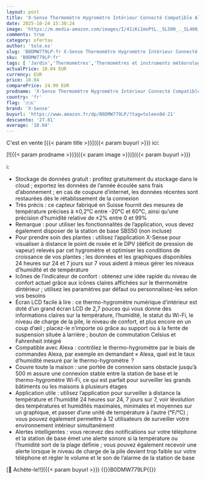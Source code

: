 ```yaml
---
layout: post
title: 'X-Sense Thermomètre Hygromètre Intérieur Connecté Compatible Alexa  Petit Capteur avec Écran LCD Mesure Température et Humidité  Station SBS50 Requise  STH0A  Lot de 1'
date: 2025-10-24 15:30:24
image: 'https://m.media-amazon.com/images/I/41iKi1moPtL._SL500_._SL400_.jpg'
comments: true
category: ofertas
author: 'tole.es'
slug: 'B0DMW779LP-fr X-Sense Thermomètre Hygromètre Intérieur Connecté...'
sku: 'B0DMW779LP-fr'
tags: [ 'Jardin','Thermomètres','Thermomètres et instruments météorologiques','x-sense','🇫🇷', ]
actualPrice: 18.04 EUR
currency: EUR
price: 18.04
comparePrice: 24.99 EUR
prodname: 'X-Sense Thermomètre Hygromètre Intérieur Connecté Compatible Alexa  Petit Capteur avec Écran LCD Mesure Température et Humidité  Station SBS50 Requise  STH0A  Lot de 1'
country: 'fr'
flag: '🇫🇷'
brand: 'X-Sense'
buyurl: 'https://www.amazon.fr/dp/B0DMW779LP/?tag=tolees0d-21'
descuento: '27.81'
average: '18.04'
---
```


C'est en vente [{{< param title >}}]({{< param buyurl >}}) ici:

[![{{< param prodname >}}]({{< param image >}})]({{< param buyurl >}})

ℹ️:

- Stockage de données gratuit : profitez gratuitement du stockage dans le cloud ; exportez les données de l’année écoulée sans frais d’abonnement ; en cas de coupure d’internet, les données récentes sont restaurées dès le rétablissement de la connexion
- Très précis : ce capteur fabriqué en Suisse fournit des mesures de température précises à ±0,2°C entre -20°C et 60°C, ainsi qu’une précision d’humidité relative de ±2% entre 0 et 99%
- Remarque : pour utiliser les fonctionnalités de l’application, vous devez également disposer de la station de base SBS50 (non incluse)
- Pour prendre soin des plantes : utilisez l’application X-Sense pour visualiser à distance le point de rosée et le DPV (déficit de pression de vapeur) relevés par cet hygromètre et optimiser les conditions de croissance de vos plantes ; les données et les graphiques disponibles 24 heures sur 24 et 7 jours sur 7 vous aident à mieux gérer les niveaux d’humidité et de température
- Icônes de l’indicateur de confort : obtenez une idée rapide du niveau de confort actuel grâce aux icônes claires affichées sur le thermomètre dintérieur ; utilisez les paramètres par défaut ou personnalisez-les selon vos besoins
- Écran LCD facile à lire : ce thermo-hygromètre numérique d’intérieur est doté d’un grand écran LCD de 2,7 pouces qui vous donne des informations claires sur la température, l’humidité, le statut du Wi-Fi, le niveau de charge de la pile, le niveau de confort, et plus encore en un coup d’œil ; placez-le n’importe où grâce au support ou à la fente de suspension située à larrière ; bouton de commutation Celsius et Fahrenheit intégré
- Compatible avec Alexa : contrôlez le thermo-hygromètre par le biais de commandes Alexa, par exemple en demandant « Alexa, quel est le taux d’humidité mesuré par le thermo-hygromètre  ?
- Couvre toute la maison : une portée de connexion sans obstacle jusqu’à 500 m assure une connexion stable entre la station de base et le thermo-hygromètre Wi-Fi, ce qui est parfait pour surveiller les grands bâtiments ou les maisons à plusieurs étages
- Application utile : utilisez l’application pour surveiller à distance la température et l’humidité 24 heures sur 24, 7 jours sur 7, voir lévolution des températures et humidités maximales, minimales et moyennes sur un graphique, et passer d’une unité de température à l’autre (°F/°C) ; vous pouvez également permettre à 12 utilisateurs de surveiller votre environnement intérieur simultanément
- Alertes intelligentes : vous recevez des notifications sur votre téléphone et la station de base émet une alerte sonore si la température ou l’humidité sort de la plage définie ; vous pouvez également recevoir une alerte lorsque le niveau de charge de la pile devient trop faible sur votre téléphone et régler le volume et le son de l’alarme de la station de base

[🛒 Achète-le!!]({{< param buyurl >}})
{{<world>}}B0DMW779LP{{</world>}}
